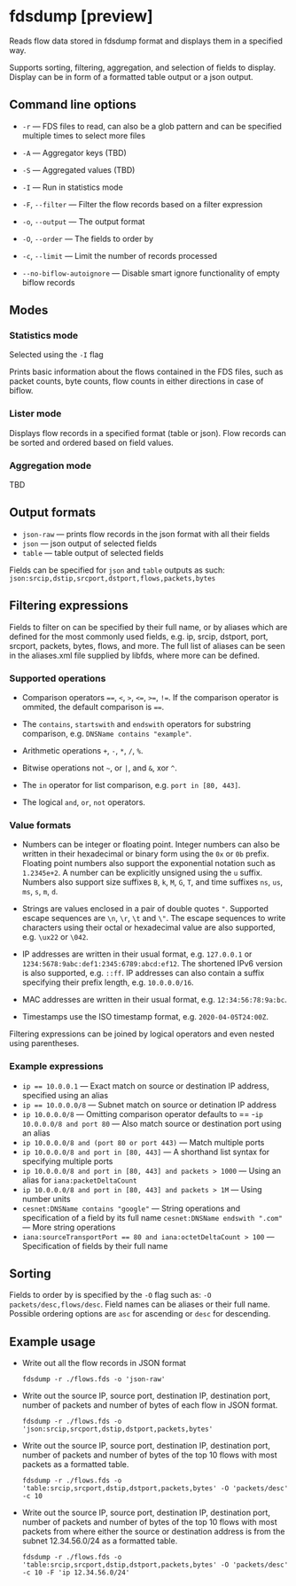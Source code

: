 # fdsdump [preview]

Reads flow data stored in fdsdump format and displays them in a specified way.

Supports sorting, filtering, aggregation, and selection of fields to display. Display can be in form of a formatted table output or a json output.

## Command line options
- `-r` — FDS files to read, can also be a glob pattern and can be specified multiple times to select more files

- `-A` — Aggregator keys (TBD)

- `-S` — Aggregated values (TBD)

- `-I` — Run in statistics mode

- `-F`, `--filter` — Filter the flow records based on a filter expression

- `-o`, `--output` — The output format

- `-O`, `--order` — The fields to order by

- `-c`, `--limit` — Limit the number of records processed

- `--no-biflow-autoignore` — Disable smart ignore functionality of empty biflow records


## Modes
### Statistics mode

Selected using the `-I` flag

Prints basic information about the flows contained in the FDS files, such as packet counts, byte counts, flow counts in either directions in case of biflow.


### Lister mode

Displays flow records in a specified format (table or json). Flow records can be sorted and ordered based on field values.

### Aggregation mode

TBD


## Output formats

- `json-raw` — prints flow records in the json format with all their fields
- `json` — json output of selected fields
- `table` — table output of selected fields

Fields can be specified for `json` and `table` outputs as such: `json:srcip,dstip,srcport,dstport,flows,packets,bytes`

## Filtering expressions

Fields to filter on can be specified by their full name, or by aliases which are defined for the most commonly used fields, e.g. ip, srcip, dstport, port, srcport, packets, bytes, flows, and more. The full list of aliases can be seen in the aliases.xml file supplied by libfds, where more can be defined.

### Supported operations

- Comparison operators `==`, `<`, `>`, `<=`, `>=`, `!=`. If the comparison operator is ommited, the default comparison is `==`.

- The `contains`, `startswith` and `endswith` operators for substring comparison, e.g. `DNSName contains "example"`.

- Arithmetic operations `+`, `-`, `*`, `/`, `%`.

- Bitwise operations not `~`, or `|`, and `&`, xor `^`.

- The `in` operator for list comparison, e.g. `port in [80, 443]`.

- The logical `and`, `or`, `not` operators.

### Value formats

- Numbers can be integer or floating point. Integer numbers can also be written in their hexadecimal or binary form using the `0x` or `0b` prefix. Floating point numbers also support the exponential notation such as `1.2345e+2`. A number can be explicitly unsigned using the `u` suffix. Numbers also support size suffixes `B`, `k`, `M`, `G`, `T`, and time suffixes `ns`, `us`, `ms`, `s`, `m`, `d`.

- Strings are values enclosed in a pair of double quotes `"`. Supported escape sequences are `\n`, `\r`, `\t` and `\"`. The escape sequences to write characters using their octal or hexadecimal value are also supported, e.g. `\ux22` or `\042`.

- IP addresses are written in their usual format, e.g. `127.0.0.1` or `1234:5678:9abc:def1:2345:6789:abcd:ef12`. The shortened IPv6 version is also supported, e.g. `::ff`. IP addresses can also contain a suffix specifying their prefix length, e.g. `10.0.0.0/16`.

- MAC addresses are written in their usual format, e.g. `12:34:56:78:9a:bc`.

- Timestamps use the ISO timestamp format, e.g. `2020-04-05T24:00Z`.

Filtering expressions can be joined by logical operators and even nested using parentheses.


### Example expressions

- `ip == 10.0.0.1` — Exact match on source or destination IP address, specified using an alias
- `ip == 10.0.0.0/8` — Subnet match on source or detination IP address
- `ip 10.0.0.0/8` — Omitting comparison operator defaults to ==
-`ip 10.0.0.0/8 and port 80` — Also match source or destination port using an alias
- `ip 10.0.0.0/8 and (port 80 or port 443)` — Match multiple ports
- `ip 10.0.0.0/8 and port in [80, 443]` — A shorthand list syntax for specifying multiple ports
- `ip 10.0.0.0/8 and port in [80, 443] and packets > 1000` — Using an alias for `iana:packetDeltaCount`
- `ip 10.0.0.0/8 and port in [80, 443] and packets > 1M` — Using number units
- `cesnet:DNSName contains "google"` — String operations and specification of a field by its full name
`cesnet:DNSName endswith ".com"` — More string operations
- `iana:sourceTransportPort == 80 and iana:octetDeltaCount > 100` — Specification of fields by their full name

Sorting
---------

Fields to order by is specified by the `-O` flag such as: `-O packets/desc,flows/desc`. Field names can be aliases or their full name. Possible ordering options are `asc` for ascending or `desc` for descending.

Example usage
--------------

- Write out all the flow records in JSON format
    ```
    fdsdump -r ./flows.fds -o 'json-raw'
    ```

- Write out the source IP, source port, destination IP, destination port, number of packets and number of bytes of each flow in JSON format.
    ```
    fdsdump -r ./flows.fds -o 'json:srcip,srcport,dstip,dstport,packets,bytes'
    ```

- Write out the source IP, source port, destination IP, destination port, number of packets and number of bytes of the top 10 flows with most packets as a formatted table.
    ```
    fdsdump -r ./flows.fds -o 'table:srcip,srcport,dstip,dstport,packets,bytes' -O 'packets/desc' -c 10
    ```

- Write out the source IP, source port, destination IP, destination port, number of packets and number of bytes of the top 10 flows with most packets from where either the source or destination address is from the subnet 12.34.56.0/24 as a formatted table.
    ```
    fdsdump -r ./flows.fds -o 'table:srcip,srcport,dstip,dstport,packets,bytes' -O 'packets/desc' -c 10 -F 'ip 12.34.56.0/24'
    ```
